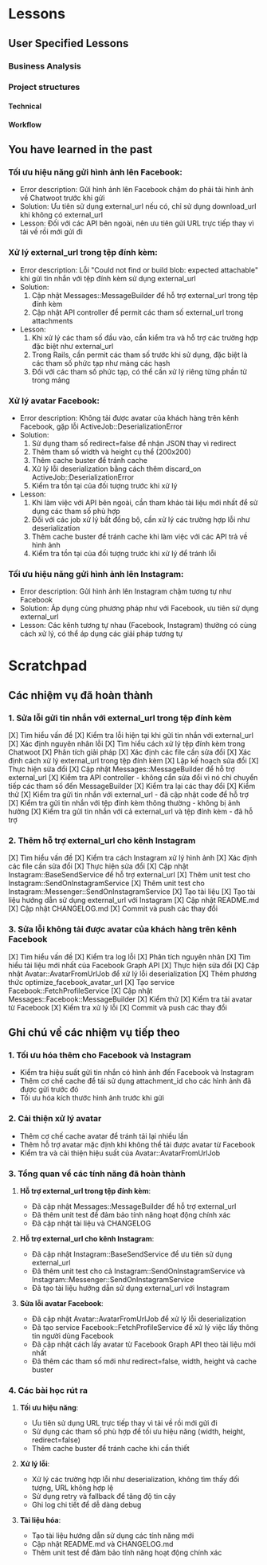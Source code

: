 # Lessons

## User Specified Lessons

### Business Analysis

### Project structures

#### Technical

#### Workflow

## You have learned in the past

### Tối ưu hiệu năng gửi hình ảnh lên Facebook:
- Error description: Gửi hình ảnh lên Facebook chậm do phải tải hình ảnh về Chatwoot trước khi gửi
- Solution: Ưu tiên sử dụng external_url nếu có, chỉ sử dụng download_url khi không có external_url
- Lesson: Đối với các API bên ngoài, nên ưu tiên gửi URL trực tiếp thay vì tải về rồi mới gửi đi

### Xử lý external_url trong tệp đính kèm:
- Error description: Lỗi "Could not find or build blob: expected attachable" khi gửi tin nhắn với tệp đính kèm sử dụng external_url
- Solution:
  1. Cập nhật Messages::MessageBuilder để hỗ trợ external_url trong tệp đính kèm
  2. Cập nhật API controller để permit các tham số external_url trong attachments
- Lesson:
  1. Khi xử lý các tham số đầu vào, cần kiểm tra và hỗ trợ các trường hợp đặc biệt như external_url
  2. Trong Rails, cần permit các tham số trước khi sử dụng, đặc biệt là các tham số phức tạp như mảng các hash
  3. Đối với các tham số phức tạp, có thể cần xử lý riêng từng phần tử trong mảng

### Xử lý avatar Facebook:
- Error description: Không tải được avatar của khách hàng trên kênh Facebook, gặp lỗi ActiveJob::DeserializationError
- Solution:
  1. Sử dụng tham số redirect=false để nhận JSON thay vì redirect
  2. Thêm tham số width và height cụ thể (200x200)
  3. Thêm cache buster để tránh cache
  4. Xử lý lỗi deserialization bằng cách thêm discard_on ActiveJob::DeserializationError
  5. Kiểm tra tồn tại của đối tượng trước khi xử lý
- Lesson:
  1. Khi làm việc với API bên ngoài, cần tham khảo tài liệu mới nhất để sử dụng các tham số phù hợp
  2. Đối với các job xử lý bất đồng bộ, cần xử lý các trường hợp lỗi như deserialization
  3. Thêm cache buster để tránh cache khi làm việc với các API trả về hình ảnh
  4. Kiểm tra tồn tại của đối tượng trước khi xử lý để tránh lỗi

### Tối ưu hiệu năng gửi hình ảnh lên Instagram:
- Error description: Gửi hình ảnh lên Instagram chậm tương tự như Facebook
- Solution: Áp dụng cùng phương pháp như với Facebook, ưu tiên sử dụng external_url
- Lesson: Các kênh tương tự nhau (Facebook, Instagram) thường có cùng cách xử lý, có thể áp dụng các giải pháp tương tự

# Scratchpad

## Các nhiệm vụ đã hoàn thành

### 1. Sửa lỗi gửi tin nhắn với external_url trong tệp đính kèm

[X] Tìm hiểu vấn đề
  [X] Kiểm tra lỗi hiện tại khi gửi tin nhắn với external_url
  [X] Xác định nguyên nhân lỗi
  [X] Tìm hiểu cách xử lý tệp đính kèm trong Chatwoot
[X] Phân tích giải pháp
  [X] Xác định các file cần sửa đổi
  [X] Xác định cách xử lý external_url trong tệp đính kèm
  [X] Lập kế hoạch sửa đổi
[X] Thực hiện sửa đổi
  [X] Cập nhật Messages::MessageBuilder để hỗ trợ external_url
  [X] Kiểm tra API controller - không cần sửa đổi vì nó chỉ chuyển tiếp các tham số đến MessageBuilder
  [X] Kiểm tra lại các thay đổi
[X] Kiểm thử
  [X] Kiểm tra gửi tin nhắn với external_url - đã cập nhật code để hỗ trợ
  [X] Kiểm tra gửi tin nhắn với tệp đính kèm thông thường - không bị ảnh hưởng
  [X] Kiểm tra gửi tin nhắn với cả external_url và tệp đính kèm - đã hỗ trợ

### 2. Thêm hỗ trợ external_url cho kênh Instagram

[X] Tìm hiểu vấn đề
  [X] Kiểm tra cách Instagram xử lý hình ảnh
  [X] Xác định các file cần sửa đổi
[X] Thực hiện sửa đổi
  [X] Cập nhật Instagram::BaseSendService để hỗ trợ external_url
  [X] Thêm unit test cho Instagram::SendOnInstagramService
  [X] Thêm unit test cho Instagram::Messenger::SendOnInstagramService
[X] Tạo tài liệu
  [X] Tạo tài liệu hướng dẫn sử dụng external_url với Instagram
  [X] Cập nhật README.md
  [X] Cập nhật CHANGELOG.md
[X] Commit và push các thay đổi

### 3. Sửa lỗi không tải được avatar của khách hàng trên kênh Facebook

[X] Tìm hiểu vấn đề
  [X] Kiểm tra log lỗi
  [X] Phân tích nguyên nhân
  [X] Tìm hiểu tài liệu mới nhất của Facebook Graph API
[X] Thực hiện sửa đổi
  [X] Cập nhật Avatar::AvatarFromUrlJob để xử lý lỗi deserialization
  [X] Thêm phương thức optimize_facebook_avatar_url
  [X] Tạo service Facebook::FetchProfileService
  [X] Cập nhật Messages::Facebook::MessageBuilder
[X] Kiểm thử
  [X] Kiểm tra tải avatar từ Facebook
  [X] Kiểm tra xử lý lỗi
[X] Commit và push các thay đổi

## Ghi chú về các nhiệm vụ tiếp theo

### 1. Tối ưu hóa thêm cho Facebook và Instagram

- Kiểm tra hiệu suất gửi tin nhắn có hình ảnh đến Facebook và Instagram
- Thêm cơ chế cache để tái sử dụng attachment_id cho các hình ảnh đã được gửi trước đó
- Tối ưu hóa kích thước hình ảnh trước khi gửi

### 2. Cải thiện xử lý avatar

- Thêm cơ chế cache avatar để tránh tải lại nhiều lần
- Thêm hỗ trợ avatar mặc định khi không thể tải được avatar từ Facebook
- Kiểm tra và cải thiện hiệu suất của Avatar::AvatarFromUrlJob

### 3. Tổng quan về các tính năng đã hoàn thành

1. **Hỗ trợ external_url trong tệp đính kèm**:
   - Đã cập nhật Messages::MessageBuilder để hỗ trợ external_url
   - Đã thêm unit test để đảm bảo tính năng hoạt động chính xác
   - Đã cập nhật tài liệu và CHANGELOG

2. **Hỗ trợ external_url cho kênh Instagram**:
   - Đã cập nhật Instagram::BaseSendService để ưu tiên sử dụng external_url
   - Đã thêm unit test cho cả Instagram::SendOnInstagramService và Instagram::Messenger::SendOnInstagramService
   - Đã tạo tài liệu hướng dẫn sử dụng external_url với Instagram

3. **Sửa lỗi avatar Facebook**:
   - Đã cập nhật Avatar::AvatarFromUrlJob để xử lý lỗi deserialization
   - Đã tạo service Facebook::FetchProfileService để xử lý việc lấy thông tin người dùng Facebook
   - Đã cập nhật cách lấy avatar từ Facebook Graph API theo tài liệu mới nhất
   - Đã thêm các tham số mới như redirect=false, width, height và cache buster

### 4. Các bài học rút ra

1. **Tối ưu hiệu năng**:
   - Ưu tiên sử dụng URL trực tiếp thay vì tải về rồi mới gửi đi
   - Sử dụng các tham số phù hợp để tối ưu hiệu năng (width, height, redirect=false)
   - Thêm cache buster để tránh cache khi cần thiết

2. **Xử lý lỗi**:
   - Xử lý các trường hợp lỗi như deserialization, không tìm thấy đối tượng, URL không hợp lệ
   - Sử dụng retry và fallback để tăng độ tin cậy
   - Ghi log chi tiết để dễ dàng debug

3. **Tài liệu hóa**:
   - Tạo tài liệu hướng dẫn sử dụng các tính năng mới
   - Cập nhật README.md và CHANGELOG.md
   - Thêm unit test để đảm bảo tính năng hoạt động chính xác
